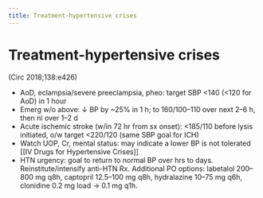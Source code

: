 ```yaml
---
title: Treatment-hypertensive crises
---
```

# Treatment-hypertensive crises
 (Circ 2018;138:e426)
* AoD, eclampsia/severe preeclampsia, pheo: target SBP <140 (<120 for AoD) in 1 hour
* Emerg w/o above: ↓ BP by ~25% in 1 h; to 160/100–110 over next 2–6 h, then nl over 1–2 d
* Acute ischemic stroke (w/in 72 hr from sx onset): <185/110 before lysis initiated, o/w target <220/120 (same SBP goal for ICH)
* Watch UOP, Cr, mental status: may indicate a lower BP is not tolerated
[[IV Drugs for Hypertensive Crises]]
* HTN urgency: goal to return to normal BP over hrs to days. Reinstitute/intensify anti-HTN Rx. Additional PO options: labetalol 200–800 mg q8h, captopril 12.5–100 mg q8h, hydralazine 10–75 mg q6h, clonidine 0.2 mg load → 0.1 mg q1h.
